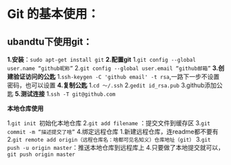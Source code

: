 # Git 的基本使用：

##  ubandtu下使用git：

**1.安装**：`sudo apt-get install git`
**2.配置git**
	1.`git config --global user.name “github昵称”`
	2.`git config --global user.email “github邮箱”`
**3.创建验证访问的公匙**
	1.`ssh-keygen -C 'github email' -t rsa`,一路下一步不设置密码，也可以设置
**4.复制公匙**
	1.`cd ～/.ssh`
	2.`gedit id_rsa.pub`
	3.github添加公匙
**5.测试连接**
	1.`ssh -T git@github.com`

**本地仓库使用**

1.`git init `初始化本地仓库
2.`git add filename` ：提交文件到缓存区
3.`git commit -m “描述提交了啥”`
4.绑定远程仓库
	1.新建远程仓库，连readme都不要有
	2.`git remote add origin（远程仓库名：啥都可见名知义）仓库地址（git）`
	3.`git push -u origin master`：推送本地仓库到远程库上
	4.只要做了本地提交就可以，`git push origin master`




